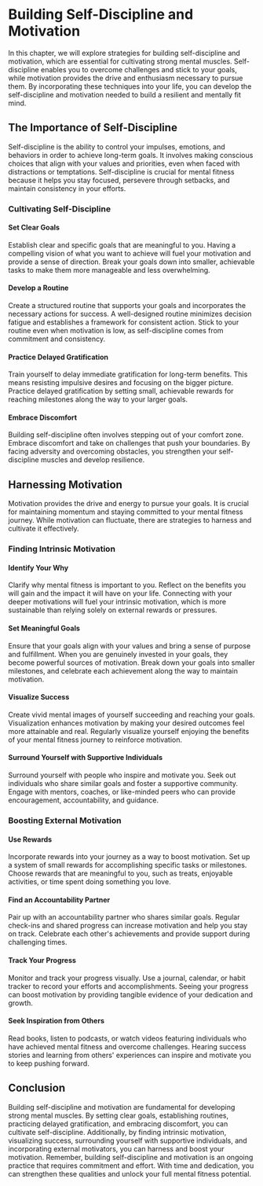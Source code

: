 Building Self-Discipline and Motivation
==================================================

In this chapter, we will explore strategies for building self-discipline and motivation, which are essential for cultivating strong mental muscles. Self-discipline enables you to overcome challenges and stick to your goals, while motivation provides the drive and enthusiasm necessary to pursue them. By incorporating these techniques into your life, you can develop the self-discipline and motivation needed to build a resilient and mentally fit mind.

The Importance of Self-Discipline
---------------------------------

Self-discipline is the ability to control your impulses, emotions, and behaviors in order to achieve long-term goals. It involves making conscious choices that align with your values and priorities, even when faced with distractions or temptations. Self-discipline is crucial for mental fitness because it helps you stay focused, persevere through setbacks, and maintain consistency in your efforts.

### Cultivating Self-Discipline

#### Set Clear Goals

Establish clear and specific goals that are meaningful to you. Having a compelling vision of what you want to achieve will fuel your motivation and provide a sense of direction. Break your goals down into smaller, achievable tasks to make them more manageable and less overwhelming.

#### Develop a Routine

Create a structured routine that supports your goals and incorporates the necessary actions for success. A well-designed routine minimizes decision fatigue and establishes a framework for consistent action. Stick to your routine even when motivation is low, as self-discipline comes from commitment and consistency.

#### Practice Delayed Gratification

Train yourself to delay immediate gratification for long-term benefits. This means resisting impulsive desires and focusing on the bigger picture. Practice delayed gratification by setting small, achievable rewards for reaching milestones along the way to your larger goals.

#### Embrace Discomfort

Building self-discipline often involves stepping out of your comfort zone. Embrace discomfort and take on challenges that push your boundaries. By facing adversity and overcoming obstacles, you strengthen your self-discipline muscles and develop resilience.

Harnessing Motivation
---------------------

Motivation provides the drive and energy to pursue your goals. It is crucial for maintaining momentum and staying committed to your mental fitness journey. While motivation can fluctuate, there are strategies to harness and cultivate it effectively.

### Finding Intrinsic Motivation

#### Identify Your Why

Clarify why mental fitness is important to you. Reflect on the benefits you will gain and the impact it will have on your life. Connecting with your deeper motivations will fuel your intrinsic motivation, which is more sustainable than relying solely on external rewards or pressures.

#### Set Meaningful Goals

Ensure that your goals align with your values and bring a sense of purpose and fulfillment. When you are genuinely invested in your goals, they become powerful sources of motivation. Break down your goals into smaller milestones, and celebrate each achievement along the way to maintain motivation.

#### Visualize Success

Create vivid mental images of yourself succeeding and reaching your goals. Visualization enhances motivation by making your desired outcomes feel more attainable and real. Regularly visualize yourself enjoying the benefits of your mental fitness journey to reinforce motivation.

#### Surround Yourself with Supportive Individuals

Surround yourself with people who inspire and motivate you. Seek out individuals who share similar goals and foster a supportive community. Engage with mentors, coaches, or like-minded peers who can provide encouragement, accountability, and guidance.

### Boosting External Motivation

#### Use Rewards

Incorporate rewards into your journey as a way to boost motivation. Set up a system of small rewards for accomplishing specific tasks or milestones. Choose rewards that are meaningful to you, such as treats, enjoyable activities, or time spent doing something you love.

#### Find an Accountability Partner

Pair up with an accountability partner who shares similar goals. Regular check-ins and shared progress can increase motivation and help you stay on track. Celebrate each other's achievements and provide support during challenging times.

#### Track Your Progress

Monitor and track your progress visually. Use a journal, calendar, or habit tracker to record your efforts and accomplishments. Seeing your progress can boost motivation by providing tangible evidence of your dedication and growth.

#### Seek Inspiration from Others

Read books, listen to podcasts, or watch videos featuring individuals who have achieved mental fitness and overcome challenges. Hearing success stories and learning from others' experiences can inspire and motivate you to keep pushing forward.

Conclusion
----------

Building self-discipline and motivation are fundamental for developing strong mental muscles. By setting clear goals, establishing routines, practicing delayed gratification, and embracing discomfort, you can cultivate self-discipline. Additionally, by finding intrinsic motivation, visualizing success, surrounding yourself with supportive individuals, and incorporating external motivators, you can harness and boost your motivation. Remember, building self-discipline and motivation is an ongoing practice that requires commitment and effort. With time and dedication, you can strengthen these qualities and unlock your full mental fitness potential.

